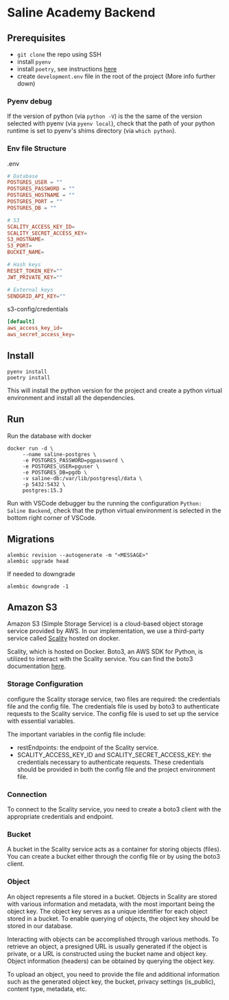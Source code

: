 # Saline Academy Backend

## Prerequisites

- `git clone` the repo using SSH
- install `pyenv`
- install `poetry`, see instructions [here](https://python-poetry.org/docs/#installation)
- create `development.env` file in the root of the project (More info further down)

### Pyenv debug

If the version of python (via `python -V`) is the the same of the version selected with pyenv (via `pyenv local`), check that the path of your python runtime is set to pyenv's shims directory (via `which python`).

### Env file Structure

.env

```TOML
# Database
POSTGRES_USER = ""
POSTGRES_PASSWORD = ""
POSTGRES_HOSTNAME = ""
POSTGRES_PORT = ""
POSTGRES_DB = ""

# S3
SCALITY_ACCESS_KEY_ID=
SCALITY_SECRET_ACCESS_KEY=
S3_HOSTNAME=
S3_PORT=
BUCKET_NAME=

# Hash keys
RESET_TOKEN_KEY=""
JWT_PRIVATE_KEY=""

# External keys
SENDGRID_API_KEY=""
```

s3-config/credentials

```TOML
[default]
aws_access_key_id=
aws_secret_access_key=
```

## Install

```shell
pyenv install
poetry install
```

This will install the python version for the project and create a python virtual environment and install all the dependencies.

## Run

Run the database with docker

```shell
docker run -d \
     --name saline-postgres \
     -e POSTGRES_PASSWORD=pgpassword \
     -e POSTGRES_USER=pguser \
     -e POSTGRES_DB=pgdb \
     -v saline-db:/var/lib/postgresql/data \
     -p 5432:5432 \
     postgres:15.3
```

Run with VSCode debugger bu the running the configuration `Python: Saline Backend`, check that the python virtual environment is selected in the bottom right corner of VSCode.

## Migrations

```shell
alembic revision --autogenerate -m "<MESSAGE>"
alembic upgrade head
```

If needed to downgrade

```shell
alembic downgrade -1
```

## Amazon S3

Amazon S3 (Simple Storage Service) is a cloud-based object storage service provided by AWS. In our implementation, we use a third-party service called [Scality](https://www.scality.com/) hosted on docker.

Scality, which is hosted on Docker. Boto3, an AWS SDK for Python, is utilized to interact with the Scality service. You can find the boto3 documentation [here](https://boto3.amazonaws.com/v1/documentation/api/latest/index.html).

### Storage Configuration

configure the Scality storage service, two files are required: the credentials file and the config file. The credentials file is used by boto3 to authenticate requests to the Scality service. The config file is used to set up the service with essential variables.

The important variables in the config file include:

- restEndpoints: the endpoint of the Scality service.
- SCALITY_ACCESS_KEY_ID and SCALITY_SECRET_ACCESS_KEY: the credentials necessary to authenticate requests. These credentials should be provided in both the config file and the project environment file.

### Connection

To connect to the Scality service, you need to create a boto3 client with the appropriate credentials and endpoint.

### Bucket

A bucket in the Scality service acts as a container for storing objects (files). You can create a bucket either through the config file or by using the boto3 client.

### Object

An object represents a file stored in a bucket. Objects in Scality are stored with various information and metadata, with the most important being the object key. The object key serves as a unique identifier for each object stored in a bucket. To enable querying of objects, the object key should be stored in our database.

Interacting with objects can be accomplished through various methods. To retrieve an object, a presigned URL is usually generated if the object is private, or a URL is constructed using the bucket name and object key. Object information (headers) can be obtained by querying the object key.

To upload an object, you need to provide the file and additional information such as the generated object key, the bucket, privacy settings (is_public), content type, metadata, etc.
